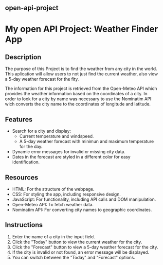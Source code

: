 ## open-api-project

# My open API Project: Weather Finder App

## Description
The purpose of this Project is to find the weather from any city in the world.  This aplication will allow users to not just find the current weather, also view a 5-day weather forecast for the fity.

The information for this project is retrieved from the Open-Meteo API which provides the weather information based on the coordinates of a city.  In order to look for a city by name was necessary to use the Nominatim API wich converts the city name to the coordinates of longitude and latitude.

## Features
* Search for a city and display:
  * Current temperature and windspeed.
  * A 5-day weather forecast with minimun and maximum temperature for the day.
* Dynamic error messages for invalid or missing city data.
* Dates in the forecast are styled in a different color for easy identification.

## Resources
* HTML: For the structure of the webpage.
* CSS: For styling the app, including responsive design.
* JavaScript: For functionality, including API calls and DOM manipulation.
* Open-Meteo API: To fetch weather data.
* Nominatim API: For converting city names to geographic coordinates.

## Instructions
1. Enter the name of a city in the input field.
2. Click the "Today" button to view the current weather for the city.
3. Click the "Forecast" button to view a 5-day weather forecast for the city.
4. If the city is invalid or not found, an error message will be displayed.
5. You can switch between the "Today" and "Forecast" options.




